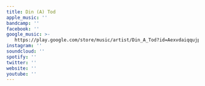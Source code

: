 ```yaml
---
title: Din (A) Tod
apple_music: ''
bandcamp: ''
facebook: ''
google_music: >-
   https://play.google.com/store/music/artist/Din_A_Tod?id=Aexvdaiqqujp5w4fasl37onft7m
instagram: ''
soundcloud: ''
spotify: ''
twitter: ''
website: ''
youtube: ''
---
```


